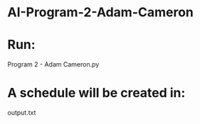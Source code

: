 # AI-Program-2-Adam-Cameron

# Run: 
Program 2 - Adam Cameron.py
# A schedule will be created in: 
output.txt
